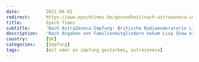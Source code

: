 ```yaml
---
date:          2021-06-02
redirect:      https://www.epochtimes.de/gesundheit/nach-astrazeneca-impfung-britische-radiomoderatorin-lisa-shaw-gestorben-a3526361.html
title:         Epoch Times
subtitle:      'Nach AstraZeneca-Impfung: Britische Radiomoderatorin Lisa Shaw gestorben'
description:   'Nach Angaben von Familienmitgliedern bekam Lisa Shaw eine Woche nach der Impfung starke Kopfschmerzen. Auf der Intensivstation wurde die Moderatorin dann „wegen Blutgerinnseln und Blutungen im Kopf behandelt“ – ohne Erfolg. Sie starb im Alter von 44 Jahren.'
country:       [UK]
categories:    [Impfung]
tags:          [mit oder an impfung gestorben, astrazeneca]
---
```

